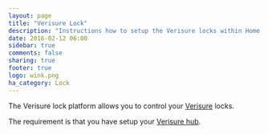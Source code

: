 ```yaml
---
layout: page
title: "Verisure Lock"
description: "Instructions how to setup the Verisure locks within Home Assistant."
date: 2016-02-12 06:00
sidebar: true
comments: false
sharing: true
footer: true
logo: wink.png
ha_category: Lock
---
```



The Verisure lock platform allows you to control your [Verisure](https://www.verisure.com/) locks.

The requirement is that you have setup your [Verisure hub](/components/verisure/).

